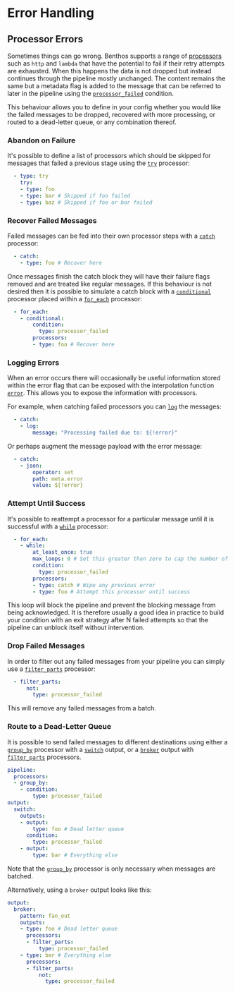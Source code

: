 Error Handling
==============

Processor Errors
----------------

Sometimes things can go wrong. Benthos supports a range of [processors](./processors/README.md) such as `http` and `lambda` that have the potential to fail if their retry attempts are exhausted. When this happens the data is not dropped but instead continues through the pipeline mostly unchanged. The content remains the same but a metadata flag is added to the message that can be referred to later in the pipeline using the [`processor_failed`](./conditions/README.md#processor_failed) condition.

This behaviour allows you to define in your config whether you would like the failed messages to be dropped, recovered with more processing, or routed to a dead-letter queue, or any combination thereof.

### Abandon on Failure

It's possible to define a list of processors which should be skipped for messages that failed a previous stage using the [`try`](./processors/README.md#try) processor:

```yaml
  - type: try
    try:
    - type: foo
    - type: bar # Skipped if foo failed
    - type: baz # Skipped if foo or bar failed
```

### Recover Failed Messages

Failed messages can be fed into their own processor steps with a [`catch`](./processors/README.md#catch) processor:

```yaml
  - catch:
    - type: foo # Recover here
```

Once messages finish the catch block they will have their failure flags removed and are treated like regular messages. If this behaviour is not desired then it is possible to simulate a catch block with a [`conditional`](./processors/README.md#conditional) processor placed within a [`for_each`](./processors/README.md#for_each) processor:

```yaml
  - for_each:
    - conditional:
        condition:
          type: processor_failed
        processors:
        - type: foo # Recover here
```

### Logging Errors

When an error occurs there will occasionally be useful information stored within the error flag that can be exposed with the interpolation function [`error`](./config_interpolation.md#error). This allows you to expose the information with processors.

For example, when catching failed processors you can [`log`](./processors/README.md#log) the messages:

```yaml
  - catch:
    - log:
        message: "Processing failed due to: ${!error}"
```

Or perhaps augment the message payload with the error message:

```yaml
  - catch:
    - json:
        operator: set
        path: meta.error
        value: ${!error}
```

### Attempt Until Success

It's possible to reattempt a processor for a particular message until it is successful with a [`while`](./processors/README.md#while) processor:

```yaml
  - for_each:
    - while:
        at_least_once: true
        max_loops: 0 # Set this greater than zero to cap the number of attempts
        condition:
          type: processor_failed
        processors:
        - type: catch # Wipe any previous error
        - type: foo # Attempt this processor until success
```

This loop will block the pipeline and prevent the blocking message from being acknowledged. It is therefore usually a good idea in practice to build your condition with an exit strategy after N failed attempts so that the pipeline can unblock itself without intervention.

### Drop Failed Messages

In order to filter out any failed messages from your pipeline you can simply use a [`filter_parts`](./processors/README.md#filter_parts) processor:

```yaml
  - filter_parts:
      not:
        type: processor_failed
```

This will remove any failed messages from a batch.

### Route to a Dead-Letter Queue

It is possible to send failed messages to different destinations using either a [`group_by`](./processors/README.md#group_by) processor with a [`switch`](./outputs/README.md#switch) output, or a [`broker`](./outputs/README.md#broker) output with [`filter_parts`](./processors/README.md#filter_parts) processors.

```yaml
pipeline:
  processors:
  - group_by:
    - condition:
        type: processor_failed
output:
  switch:
    outputs:
    - output:
        type: foo # Dead letter queue
      condition:
        type: processor_failed
    - output:
        type: bar # Everything else
```

Note that the [`group_by`](./processors/README.md#group_by) processor is only necessary when messages are batched.

Alternatively, using a `broker` output looks like this:

```yaml
output:
  broker:
    pattern: fan_out
    outputs:
    - type: foo # Dead letter queue
      processors:
      - filter_parts:
          type: processor_failed
    - type: bar # Everything else
      processors:
      - filter_parts:
          not:
            type: processor_failed
```
